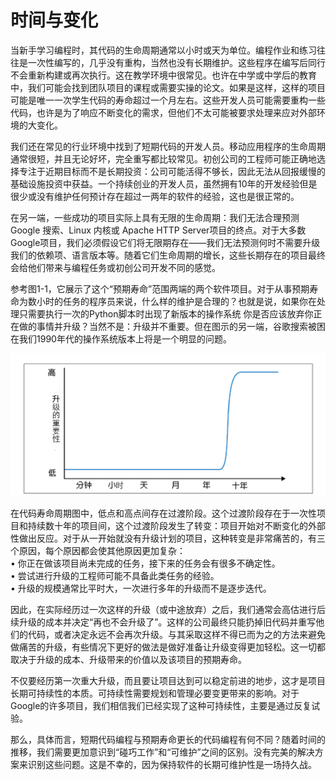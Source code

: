 # 时间与变化
当新手学习编程时，其代码的生命周期通常以小时或天为单位。编程作业和练习往往是一次性编写的，几乎没有重构，当然也没有长期维护。这些程序在编写后同行不会重新构建或再次执行。这在教学环境中很常见。也许在中学或中学后的教育中，我们可能会找到团队项目的课程或需要实操的论文。如果是这样，这样的项目可能是唯一一次学生代码的寿命超过一个月左右。这些开发人员可能需要重构一些代码，也许是为了响应不断变化的需求，但他们不太可能被要求处理来应对外部环境的大变化。

我们还在常见的行业环境中找到了短期代码的开发人员。移动应用程序的生命周期通常很短，并且无论好坏，完全重写都比较常见。初创公司的工程师可能正确地选择专注于近期目标而不是长期投资：公司可能活得不够长，因此无法从回报缓慢的基础设施投资中获益。一个持续创业的开发人员，虽然拥有10年的开发经验但是很少或没有维护任何预计存在超过一两年的软件的经验，这也是很正常的。

在另一端，一些成功的项目实际上具有无限的生命周期：我们无法合理预测Google 搜索、Linux 内核或 Apache HTTP Server项目的终点。对于大多数Google项目，我们必须假设它们将无限期存在——我们无法预测何时不需要升级我们的依赖项、语言版本等。随着它们生命周期的增长，这些长期存在的项目最终会给他们带来与编程任务或初创公司开发不同的感觉。

参考图1-1，它展示了这个“预期寿命”范围两端的两个软件项目。对于从事预期寿命为数小时的任务的程序员来说，什么样的维护是合理的？也就是说，如果你在处理只需要执行一次的Python脚本时出现了新版本的操作系统
你是否应该放弃你正在做的事情并升级？当然不是：升级并不重要。但在图示的另一端，谷歌搜索被困在我们1990年代的操作系统版本上将是一个明显的问题。

![生命周期和升级的重要性](./resources/1-1.png)

在代码寿命周期图中，低点和高点间存在过渡阶段。这个过渡阶段存在于一次性项目和持续数十年的项目间，这个过渡阶段发生了转变：项目开始对不断变化的外部性做出反应。对于从一开始就没有升级计划的项目，这种转变是非常痛苦的，有三个原因，每个原因都会使其他原因更加复杂：  
• 你正在做该项目尚未完成的任务，接下来的任务会有很多不确定性。  
• 尝试进行升级的工程师可能不具备此类任务的经验。  
• 升级的规模通常比平时大，一次进行多年的升级而不是逐步迭代。  

因此，在实际经历过一次这样的升级（或中途放弃）之后，我们通常会高估进行后续升级的成本并决定“再也不会升级了”。这样的公司最终只能扔掉旧代码并重写他们的代码，或者决定永远不会再次升级。与其采取这样不得已而为之的方法来避免做痛苦的升级，有些情况下更好的做法是做好准备让升级变得更加轻松。这一切都取决于升级的成本、升级带来的价值以及该项目的预期寿命。    

不仅要经历第一次重大升级，而且要让项目达到可以稳定前进的地步，这才是项目长期可持续性的本质。可持续性需要规划和管理必要变更带来的影响。对于Google的许多项目，我们相信我们已经实现了这种可持续性，主要是通过反复试验。  

那么，具体而言，短期代码编程与预期寿命更长的代码编程有何不同？随着时间的推移，我们需要更加意识到“碰巧工作”和“可维护”之间的区别。没有完美的解决方案来识别这些问题。这是不幸的，因为保持软件的长期可维护性是一场持久战。